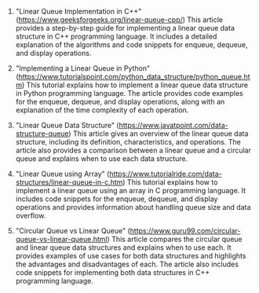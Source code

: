 

1. "Linear Queue Implementation in C++" (https://www.geeksforgeeks.org/linear-queue-cpp/)
This article provides a step-by-step guide for implementing a linear queue data structure in C++ programming language. It includes a detailed explanation of the algorithms and code snippets for enqueue, dequeue, and display operations.

2. "Implementing a Linear Queue in Python" (https://www.tutorialspoint.com/python_data_structure/python_queue.htm)
This tutorial explains how to implement a linear queue data structure in Python programming language. The article provides code examples for the enqueue, dequeue, and display operations, along with an explanation of the time complexity of each operation.

3. "Linear Queue Data Structure" (https://www.javatpoint.com/data-structure-queue)
This article gives an overview of the linear queue data structure, including its definition, characteristics, and operations. The article also provides a comparison between a linear queue and a circular queue and explains when to use each data structure.

4. "Linear Queue using Array" (https://www.tutorialride.com/data-structures/linear-queue-in-c.htm)
This tutorial explains how to implement a linear queue using an array in C programming language. It includes code snippets for the enqueue, dequeue, and display operations and provides information about handling queue size and data overflow.

5. "Circular Queue vs Linear Queue" (https://www.guru99.com/circular-queue-vs-linear-queue.html)
This article compares the circular queue and linear queue data structures and explains when to use each. It provides examples of use cases for both data structures and highlights the advantages and disadvantages of each. The article also includes code snippets for implementing both data structures in C++ programming language.